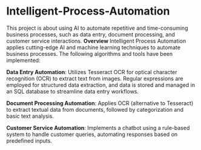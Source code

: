 # Intelligent-Process-Automation
This project is about using AI to  automate repetitive and time-consuming business processes, such as data entry, document processing, and customer service interactions.
**Overview**
Intelligent Process Automation applies cutting-edge AI and machine learning techniques to automate business processes. The following algorithms and tools have been implemented:

**Data Entry Automation**: Utilizes Tesseract OCR for optical character recognition (OCR) to extract text from images. Regular expressions are employed for structured data extraction, and data is stored and managed in an SQL database to streamline data entry workflows.

**Document Processing Automation**: Applies OCR (alternative to Tesseract) to extract textual data from documents, followed by categorization and basic text analysis.

**Customer Service Automation**: Implements a chatbot using a rule-based system to handle customer queries, automating responses based on predefined inputs.
